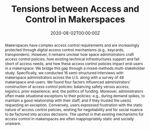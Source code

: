 ---
title: "Tensions between Access and Control in Makerspaces"
authors:
- admin
- Jacob Logas
- Stephanie Almeida
- Sauvik Das
date: "2020-08-02T00:00:00Z"
doi: ""

# Schedule page publish date (NOT publication's date).
publishDate: 

# Publication type.
# Legend: 0 = Uncategorized; 1 = Conference paper; 2 = Journal article;
# 3 = Preprint / Working Paper; 4 = Report; 5 = Book; 6 = Book section;
# 7 = Thesis; 8 = Patent
publication_types: ["1"]

# Publication name and optional abbreviated publication name.
publication: In Computer-Supported Cooperative Work and Social Computing (CSCW)
publication_short: 

abstract: "Makerspaces have complex access control requirements and are increasingly protected through digital access control mechanisms (e.g., keycards, transponders). However, it remains unclear how space administrators craft access control policies, how existing technical infrastructures support and fall short of access needs, and how these access control policies impact end-users in a makerspace. We bridge this gap through a mixed-methods multi-stakeholder study. Specifically, we conducted 16 semi-structured interviews with makerspace administrators across the U.S. along with a survey of 48 makerspace end-users. We found four factors influenced administrators’ construction of access control policies: balancing safety versus access; logistics; prior experience; and, the politics of funding. Moreover, administrators often made situational exceptions to their policies: e.g., during demand spikes, to maintain a good relationship with their staff, and if they trusted the use(s) requesting an exception. Conversely, users expressed frustration with the static nature of access control policies, wishing for negotiability and for social nuance to be factored into access decisions. The upshot is that existing mechanisms for access control in makerspaces are often inappropriately static and socially unaware."

# Summary. An optional shortened abstract.
summary: Computer-Supported Cooperative Work and Social Computing (CSCW) 2020

tags:
- Source Themes
featured: true

# links:
# - name:
url_pdf: https://sauvikdas.com/uploads/paper/pdf/26/file.pdf
url_slides: https://www.slideshare.net/PaulLogas/cscw-2020-tensions-between-access-and-control-in-makerspaces
url_poster: https://www.slideshare.net/PaulLogas/cscw-2020-tensions-between-access-and-control-in-makerspaces

# Featured image
# To use, add an image named `featured.jpg/png` to your page's folder. 
image:
  caption: 'Image credit: [**Unsplash**](https://unsplash.com/photos/pLCdAaMFLTE)'
  focal_point: ""
  preview_only: false

# Associated Projects (optional).
#   Associate this publication with one or more of your projects.
#   Simply enter your project's folder or file name without extension.
#   E.g. `internal-project` references `content/project/internal-project/index.md`.
#   Otherwise, set `projects: []`.
projects:
- internal-project

# Slides (optional).
#   Associate this publication with Markdown slides.
#   Simply enter your slide deck's filename without extension.
#   E.g. `slides: "example"` references `content/slides/example/index.md`.
#   Otherwise, set `slides: ""`.
# slides: example
# ---

---